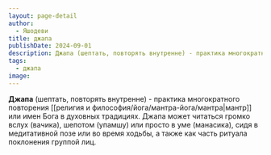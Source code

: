 ```yaml
---
layout: page-detail
author:
  - Яшодеви
title: джапа
publishDate: 2024-09-01
description: Джапа (шептать, повторять внутренне) - практика многократного повторения мантр или имен Бога в духовных традициях. Джапа может читаться громко вслух (вачика), шепотом (упамшу) или просто в уме (манасика), сидя в медитативной позе или во время ходьбы, а также как часть ритуала поклонения группой лиц.
tags:
  - джапа
image:
---
```

**Джапа** (шептать, повторять внутренне) - практика многократного повторения [[религия и философия/йога/мантра-йога/мантра|мантр]] или имен Бога в духовных традициях. Джапа может читаться громко вслух (вачика), шепотом (упамшу) или просто в уме (манасика), сидя в медитативной позе или во время ходьбы, а также как часть ритуала поклонения группой лиц.

